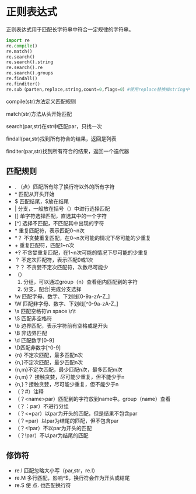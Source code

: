 # 正则表达式

正则表达式用于匹配长字符串中符合一定规律的字符串。

```python
import re
re.compile()
re.match()
re.search()
re.search().string
re.search().re
re.search().groups
re.findall()
re.finditer()
re.sub（parten,replace,string,count=0,flags=0）#使用replace替换掉string中的parten，count是替换次数，flags是修饰符:re.I/M/S
```

compile(str)方法定义匹配规则

match(str)方法从头开始匹配

search(par,str)在str中匹配par，只找一次

findall(par,str)找到所有符合的结果，返回是列表

finditer(par,str)找到所有符合的结果，返回一个迭代器

## 匹配规则

+ . （点）匹配所有除了换行符以外的所有字符
+ ^ 匹配从开头开始
+ $ 匹配结尾，\$放在结尾
+ | 分支，一般放在括号（）中进行选择匹配
+ [] 单字符选择匹配，直选其中的一个字符
+ [^] 选择不匹配，不匹配其中出现的字符
+ \* 重复匹配符，表示匹配0~n次
+ *？ 不贪婪重复匹配，在0~n次可能的情况下尽可能的少重复
+ \+ 重复匹配符，匹配1~n次
+ \+? 不贪婪重复匹配，在1~n次可能的情况下尽可能的少重复
+ ？ 不定次匹配符，表示匹配0或1次
+ ？？ 不贪婪不定次匹配符，次数尽可能少
+ （）
  1. 分组，可以通过group（n）查看组内匹配到的字符
  2. 分支，配合|完成分支选择
+ \w 匹配字母、数字、下划线[0-9a-zA-Z_]
+ \W 匹配非字母、数字、下划线\[^0-9a-zA-Z_]
+ \s 匹配空格符\n space  \r\t
+ \S 匹配非空格符
+ \b 边界匹配，表示字符前有空格或是开头
+ \B 非边界匹配
+ \d 匹配数字[0-9]
+ \D匹配非数字\[^0-9]
+ {n} 不定次匹配，最多匹配n次
+ {n,}不定次匹配，最少匹配n次
+ {n,m}不定次匹配，最少匹配n次，最多匹配m次
+ {n,m}？ 接触贪婪，尽可能少重复，但不能少于n
+ {n,}？接触贪婪，尽可能少重复，但不能少于n
+ （？#）注释
+ （？\<name>par）匹配到的字符放到name中。group（name）查看
+ （？：par）不进行分组
+ （？<=par）以par为开头的匹配，但是结果不包含par
+ （？=par）以par为结尾的匹配，但不包含par
+ （？<!par）不以par为开头的匹配
+ （？!par）不以par为结尾的匹配

## 修饰符

+ re.I 匹配忽略大小写（par,str，re.I）
+ re.M 多行匹配，影响^$，换行符会作为开头或结尾
+ re.S 使 点. 也匹配换行符

